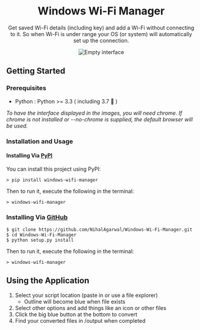 <h1 align="center">Windows Wi-Fi Manager</h1>
<p align="center">Get saved Wi-Fi details (including key) and add a Wi-Fi without connecting to it. So when Wi-Fi is under range your OS (or system) will automatically set up the connection.</p>

<p align="center">
    <img src="https://i.imgur.com/EuUlayC.png" alt="Empty interface">
</p>

## Getting Started

### Prerequisites
 - Python : Python >= 3.3 ( including 3.7 🎉 )

*To have the interface displayed in the images, you will need chrome. If chrome is not installed or --no-chrome is supplied, the default browser will be used.*

### Installation and Usage
#### Installing Via [PyPI](https://pypi.org/project/windows-wifi-manager/)
You can install this project using PyPI:
```
> pip install windows-wifi-manager
```
Then to run it, execute the following in the terminal:
```
> windows-wifi-manager
```

### Installing Via [GitHub](https://github.com/NihalAgarwal/Windows-Wi-Fi-Manager)
```
$ git clone https://github.com/NihalAgarwal/Windows-Wi-Fi-Manager.git
$ cd Windows-Wi-Fi-Manager
$ python setup.py install
```
Then to run it, execute the following in the terminal:
```
> windows-wifi-manager
```


## Using the Application
1. Select your script location (paste in or use a file explorer)
    - Outline will become blue when file exists
2. Select other options and add things like an icon or other files
3. Click the big blue button at the bottom to convert
4. Find your converted files in /output when completed
